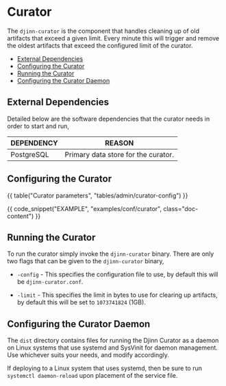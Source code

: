 <div class="doc-section" markdown>

# Curator

<div class="doc-content panel" markdown>
<div class="panel-body" markdown>

The `djinn-curator` is the component that handles cleaning up of old artifacts
that exceed a given limit. Every minute this will trigger and remove the oldest
artifacts that exceed the configured limit of the curator.

* [External Dependencies](#external-dependencies)
* [Configuring the Curator](#configuring-the-curator)
* [Running the Curator](#running-the-curator)
* [Configuring the Curator Daemon](#configuring-the-curator-daemon)

</div>
</div>
</div>

<div class="doc-section" markdown>

## External Dependencies

<div class="doc-content panel" markdown>
<div class="panel-body" markdown>

Detailed below are the software dependencies that the curator needs in order
to start and run,

</div>

| DEPENDENCY  | REASON                              |
|-------------|-------------------------------------|
| PostgreSQL  | Primary data store for the curator. |

</div>
</div>

<div class="doc-section" markdown>

## Configuring the Curator

<div class="doc-content panel" markdown>

{{ table("Curator parameters", "tables/admin/curator-config") }}

</div>

{{ code_snippet("EXAMPLE", "examples/conf/curator", class="doc-content") }}

</div>

<div class="doc-section" markdown>

## Running the Curator

<div class="doc-content panel" markdown>
<div class="panel-body" markdown>

To run the curator simply invoke the `djinn-curator` binary. There are only two
flags that can be given to the `djinn-curator` binary,

* `-config` - This specifies the configuration file to use, by default this
will be `djinn-curator.conf`.

* `-limit` - This specifies the limit in bytes to use for clearing up
artifacts, by default this will be set to `1073741824` (1GB).

</div>
</div>
</div>

<div class="doc-section" markdown>

## Configuring the Curator Daemon

<div class="doc-content panel" markdown>
<div class="panel-body" markdown>

The `dist` directory contains files for running the Djinn Curator as a daemon
on Linux systems that use systemd and SysVinit for daemon management. Use
whichever suits your needs, and modify accordingly.

If deploying to a Linux system that uses systemd, then be sure to run
`systemctl daemon-reload` upon placement of the service file.

</div>
</div>
</div>
